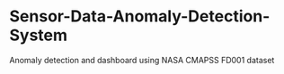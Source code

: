# Sensor-Data-Anomaly-Detection-System
Anomaly detection and dashboard using NASA CMAPSS FD001 dataset
